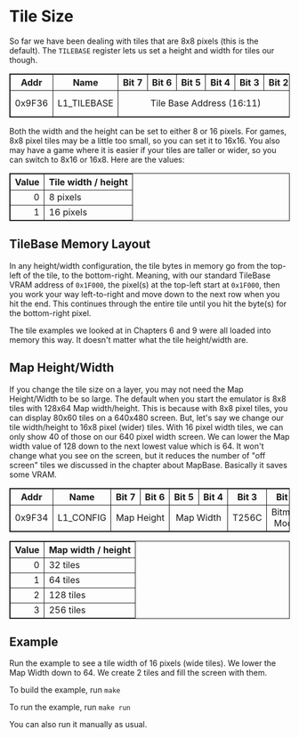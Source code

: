 # Tile Size
So far we have been dealing with tiles that are 8x8 pixels (this is the default). The `TILEBASE` register lets us set a height and width for tiles our though.

<table>
<thead>
    <tr>
		<th>Addr</th>
		<th>Name</th>
		<th>Bit&nbsp;7</th>
		<th>Bit&nbsp;6</th>
		<th>Bit&nbsp;5 </th>
		<th>Bit&nbsp;4</th>
		<th>Bit&nbsp;3 </th>
		<th>Bit&nbsp;2</th>
		<th>Bit&nbsp;1 </th>
		<th>Bit&nbsp;0</th>
	</tr>
</thead>
<tbody>
	<tr>
		<td>0x9F36</td>
		<td>L1_TILEBASE</td>
		<td colspan="6" align="center">Tile Base Address (16:11)</td>
		<td colspan="1" align="center">Tile Height</td>
		<td colspan="1" align="center">Tile Width</td>
	</tr>
</tbody>
</table>

Both the width and the height can be set to either 8 or 16 pixels. For games, 8x8 pixel tiles may be a little too small, so you can set it to 16x16. You also may have a game where it is easier if your tiles are taller or wider, so you can switch to 8x16 or 16x8. Here are the values:

<table>
<thead>
	<tr>
		<th align="right">Value</th>
		<th>Tile width / height</th>
	</tr>
</thead>
<tbody>
	<tr>
		<td align="right">0</td>
		<td>8 pixels</td>
	</tr>
	<tr>
		<td align="right">1</td>
		<td>16 pixels</td>
	</tr>
</tbody>
</table>

## TileBase Memory Layout
In any height/width configuration, the tile bytes in memory go from the top-left of the tile, to the bottom-right. Meaning, with our standard TileBase VRAM address of `0x1F000`, the pixel(s) at the top-left start at `0x1F000`, then you work your way left-to-right and move down to the next row when you hit the end. This continues through the entire tile until you hit the byte(s) for the bottom-right pixel.

The tile examples we looked at in Chapters 6 and 9 were all loaded into memory this way. It doesn't matter what the tile height/width are.

## Map Height/Width
If you change the tile size on a layer, you may not need the Map Height/Width to be so large. The default when you start the emulator is 8x8 tiles with 128x64 Map width/height. This is because with 8x8 pixel tiles, you can display 80x60 tiles on a 640x480 screen. But, let's say we change our tile width/height to 16x8 pixel (wider) tiles. With 16 pixel width tiles, we can only show 40 of those on our 640 pixel width screen. We can lower the Map width value of 128 down to the next lowest value which is 64. It won't change what you see on the screen, but it reduces the number of "off screen" tiles we discussed in the chapter about MapBase. Basically it saves some VRAM.

<table>
<thead>
    <tr>
		<th>Addr</th>
		<th>Name</th>
		<th>Bit&nbsp;7</th>
		<th>Bit&nbsp;6</th>
		<th>Bit&nbsp;5 </th>
		<th>Bit&nbsp;4</th>
		<th>Bit&nbsp;3 </th>
		<th>Bit&nbsp;2</th>
		<th>Bit&nbsp;1 </th>
		<th>Bit&nbsp;0</th>
	</tr>
</thead>
<tbody>
	<tr>
		<td>0x9F34</td>
		<td>L1_CONFIG</td>
		<td colspan="2" align="center">Map Height</td>
		<td colspan="2" align="center">Map Width</td>
		<td colspan="1" align="center">T256C</td>
		<td colspan="1" align="center">Bitmap Mode</td>
		<td colspan="2" align="center">Color Depth</td>
	</tr>
</tbody>
</table>

<table>
<thead>
	<tr>
		<th align="right">Value</th>
		<th>Map width / height</th>
	</tr>
</thead>
<tbody>
	<tr>
		<td align="right">0</td>
		<td>32 tiles</td>
	</tr>
	<tr>
		<td align="right">1</td>
		<td>64 tiles</td>
	</tr>
	<tr>
		<td align="right">2</td>
		<td>128 tiles</td>
	</tr>
	<tr>
		<td align="right">3</td>
		<td>256 tiles</td>
	</tr>
</tbody>
</table>

## Example
Run the example to see a tile width of 16 pixels (wide tiles). We lower the Map Width down to 64. We create 2 tiles and fill the screen with them.

To build the example, run `make`

To run the example, run `make run`

You can also run it manually as usual.

<style>
table, th, td {
  border: 1px solid;
}
</style>